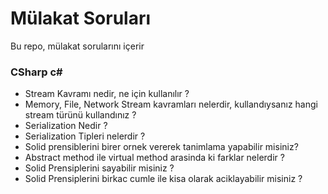 # Mülakat Soruları

Bu repo, mülakat sorularını içerir

### CSharp c#

- Stream Kavramı nedir, ne için kullanılır ?
- Memory, File, Network Stream kavramları nelerdir, kullandıysanız hangi stream türünü kullandınız ? 
- Serialization Nedir ? 
- Serialization Tipleri nelerdir ? 
- Solid prensiblerini birer ornek vererek tanimlama yapabilir misiniz? 
- Abstract method ile virtual method arasinda ki farklar nelerdir ?
- Solid Prensiplerini sayabilir misiniz ?
- Solid Prensiplerini birkac cumle ile kisa olarak aciklayabilir misiniz ?
